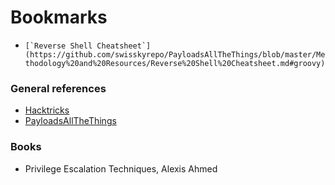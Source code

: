 # Bookmarks

* ``[`Reverse Shell Cheatsheet`](https://github.com/swisskyrepo/PayloadsAllTheThings/blob/master/Methodology%20and%20Resources/Reverse%20Shell%20Cheatsheet.md#groovy)``

### General references

* [Hacktricks](https://book.hacktricks.xyz/)
* [PayloadsAllTheThings](https://github.com/swisskyrepo/PayloadsAllTheThings)

### Books

* Privilege Escalation Techniques, Alexis Ahmed
